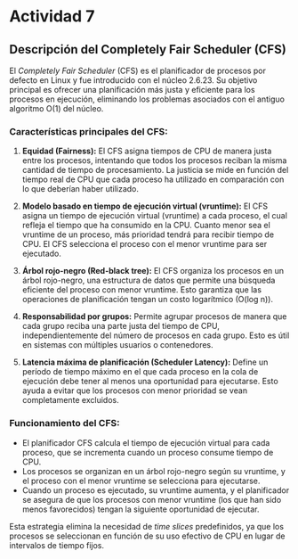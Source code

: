 
# Actividad 7

## Descripción del Completely Fair Scheduler (CFS)

El *Completely Fair Scheduler* (CFS) es el planificador de procesos por defecto en Linux y fue introducido con el núcleo 2.6.23. Su objetivo principal es ofrecer una planificación más justa y eficiente para los procesos en ejecución, eliminando los problemas asociados con el antiguo algoritmo O(1) del núcleo.

### Características principales del CFS:

1. **Equidad (Fairness):** El CFS asigna tiempos de CPU de manera justa entre los procesos, intentando que todos los procesos reciban la misma cantidad de tiempo de procesamiento. La justicia se mide en función del tiempo real de CPU que cada proceso ha utilizado en comparación con lo que deberían haber utilizado.

2. **Modelo basado en tiempo de ejecución virtual (vruntime):** El CFS asigna un tiempo de ejecución virtual (vruntime) a cada proceso, el cual refleja el tiempo que ha consumido en la CPU. Cuanto menor sea el vruntime de un proceso, más prioridad tendrá para recibir tiempo de CPU. El CFS selecciona el proceso con el menor vruntime para ser ejecutado.

3. **Árbol rojo-negro (Red-black tree):** El CFS organiza los procesos en un árbol rojo-negro, una estructura de datos que permite una búsqueda eficiente del proceso con menor vruntime. Esto garantiza que las operaciones de planificación tengan un costo logarítmico (O(log n)).

4. **Responsabilidad por grupos:** Permite agrupar procesos de manera que cada grupo reciba una parte justa del tiempo de CPU, independientemente del número de procesos en cada grupo. Esto es útil en sistemas con múltiples usuarios o contenedores.

5. **Latencia máxima de planificación (Scheduler Latency):** Define un período de tiempo máximo en el que cada proceso en la cola de ejecución debe tener al menos una oportunidad para ejecutarse. Esto ayuda a evitar que los procesos con menor prioridad se vean completamente excluidos.

### Funcionamiento del CFS:

- El planificador CFS calcula el tiempo de ejecución virtual para cada proceso, que se incrementa cuando un proceso consume tiempo de CPU.
- Los procesos se organizan en un árbol rojo-negro según su vruntime, y el proceso con el menor vruntime se selecciona para ejecutarse.
- Cuando un proceso es ejecutado, su vruntime aumenta, y el planificador se asegura de que los procesos con menor vruntime (los que han sido menos favorecidos) tengan la siguiente oportunidad de ejecutar.

Esta estrategia elimina la necesidad de *time slices* predefinidos, ya que los procesos se seleccionan en función de su uso efectivo de CPU en lugar de intervalos de tiempo fijos.
